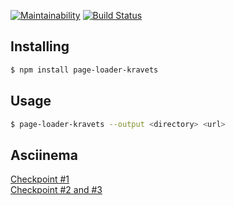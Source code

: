 [![Maintainability](https://api.codeclimate.com/v1/badges/ccebb12ce251ce2df362/maintainability)](https://codeclimate.com/github/krav-ets/project-lvl3-s358/maintainability)
[![Build Status](https://travis-ci.org/krav-ets/project-lvl3-s358.svg?branch=master)](https://travis-ci.org/krav-ets/project-lvl3-s358)

## Installing

```bash
$ npm install page-loader-kravets
```

## Usage

```bash
$ page-loader-kravets --output <directory> <url>
```

## Asciinema

[Checkpoint #1](https://asciinema.org/a/0rTTG9XQv2gZwbK0YzQCPxNgc)   
[Checkpoint #2 and #3](https://asciinema.org/a/zod11d0jbRcaitrAAi0lsUZ1V)
